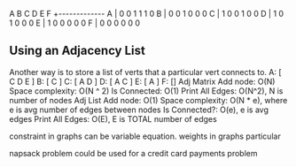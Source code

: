    A B C D E F
 +-------------
A | 0 0 1 1 1 0
B | 0 0 1 0 0 0
C | 1 0 0 1 0 0
D | 1 0 1 0 0 0
E | 1 0 0 0 0 0
F | 0 0 0 0 0 0
## Using an Adjacency List
Another way is to store a list of verts that a particular vert connects
to.
A: [ C D E ]
B: [ C ]
C: [ A D ]
D: [ A C ]
E: [ A ]
F: []
Adj Matrix
Add node: O(N)
Space complexity: O(N ^ 2)
Is Connected: O(1)
Print All Edges: O(N^2), N is number of nodes
Adj List
Add node: O(1)
Space complexity: O(N * e), where e is avg number of edges between nodes
Is Connected?: O(e), e is avg edges
Print All Edges: O(E), E is TOTAL number of edges




constraint in graphs can be variable equation.
weights in graphs particular 

napsack problem could be used for a credit card payments problem 